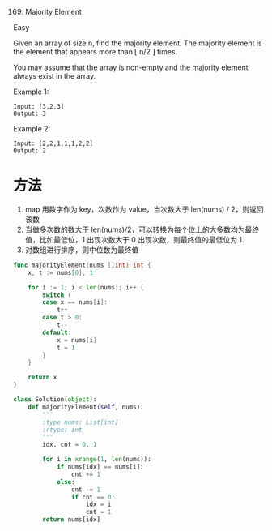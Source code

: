 169. Majority Element

Easy

Given an array of size n, find the majority element. The majority element is the element that appears more than ⌊ n/2 ⌋ times.

You may assume that the array is non-empty and the majority element always exist in the array.

Example 1:

```
Input: [3,2,3]
Output: 3
```

Example 2:

```
Input: [2,2,1,1,1,2,2]
Output: 2
```

# 方法
1. map 用数字作为 key，次数作为 value，当次数大于 len(nums) / 2，则返回该数
2. 当做多次数的数大于 len(nums)/2，可以转换为每个位上的大多数均为最终值，比如最低位，1 出现次数大于 0 出现次数，则最终值的最低位为 1.
3. 对数组进行排序，则中位数为最终值


```go
func majorityElement(nums []int) int {
	x, t := nums[0], 1

	for i := 1; i < len(nums); i++ {
		switch {
		case x == nums[i]:
			t++
		case t > 0:
			t--
		default:
			x = nums[i]
			t = 1
		}
	}

	return x
}
```


```python
class Solution(object):
    def majorityElement(self, nums):
        """
        :type nums: List[int]
        :rtype: int
        """
        idx, cnt = 0, 1

        for i in xrange(1, len(nums)):
            if nums[idx] == nums[i]:
                cnt += 1
            else:
                cnt -= 1
                if cnt == 0:
                    idx = i
                    cnt = 1
        return nums[idx]
```